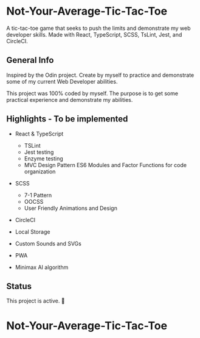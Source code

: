 # Not-Your-Average-Tic-Tac-Toe

A tic-tac-toe game that seeks to push the limits and demonstrate my web developer skills. Made with React, TypeScript, SCSS, TsLint, Jest, and CircleCI.

## General Info

Inspired by the Odin project. Create by myself to practice and demonstrate some of my current Web Developer abilities.

This project was 100% coded by myself. The purpose is to get some practical experience and demonstrate my abilities.

## Highlights - To be implemented

* React & TypeScript
  * TSLint
  * Jest testing
  * Enzyme testing
  * MVC Design Pattern
    ES6 Modules and Factor Functions for code organization

* SCSS
  * 7-1 Pattern
  * OOCSS
  * User Friendly Animations and Design

* CircleCI
* Local Storage
* Custom Sounds and SVGs
* PWA
* Minimax AI algorithm

## Status

This project is active. 🚀
# Not-Your-Average-Tic-Tac-Toe
